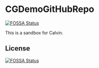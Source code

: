 # CGDemoGitHubRepo
[![FOSSA Status](https://app.fossa.io/api/projects/git%2Bgithub.com%2Fcajonemsft%2FCGDemoGitHubRepo.svg?type=shield)](https://app.fossa.io/projects/git%2Bgithub.com%2Fcajonemsft%2FCGDemoGitHubRepo?ref=badge_shield)


This is a sandbox for Calvin.


## License
[![FOSSA Status](https://app.fossa.io/api/projects/git%2Bgithub.com%2Fcajonemsft%2FCGDemoGitHubRepo.svg?type=large)](https://app.fossa.io/projects/git%2Bgithub.com%2Fcajonemsft%2FCGDemoGitHubRepo?ref=badge_large)